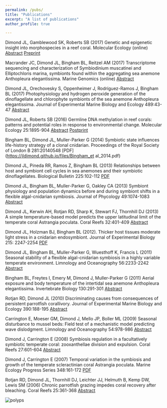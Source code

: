 ```yaml
---
permalink: /pubs/
title: "Publications"
excerpt: "A list of publications"
author_profile: true

---
```



Dimond JL, Gamblewood SK, Roberts SB (2017) Genetic and epigenetic insight into morphospecies in a reef coral. Molecular Ecology (online) [Abstract](https://onlinelibrary.wiley.com/doi/abs/10.1111/mec.14252) [Preprint](https://jldimond.github.io/files/Dimond_etal_Porites.pdf)

Macrander JC, Dimond JL, Bingham BL, Reitzel AM (2017) Transcriptome sequencing and characterization of Symbiodinium muscatinei and Elliptochloris marina, symbionts found within the aggregating sea anemone Anthopleura elegantissima. Marine Genomics (online) [Abstract](https://www.sciencedirect.com/science/article/pii/S1874778717300223)

Dimond JL, Orechovesky S, Oppenheimer J, Rodríguez-Ramos J, Bingham BL (2017) Photophysiology and hydrogen peroxide generation of the dinoflagellate and chlorophyte symbionts of the sea anemone Anthopleura elegantissima. Journal of Experimental Marine Biology and Ecology 489:43-47 [Abstract](https://www.sciencedirect.com/science/article/pii/S0022098117300400)

Dimond JL, Roberts SB (2016) Germline DNA methylation in reef corals: patterns and potential roles in response to environmental change. Molecular Ecology 25:1895-904 [Abstract](https://onlinelibrary.wiley.com/doi/full/10.1111/mec.13414) [Postprint](https://digital.lib.washington.edu/researchworks/bitstream/handle/1773/34298/Dimond_et_al-2015-Molecular_Ecology.pdf?sequence=1&isAllowed=y)

Bingham BL, Dimond JL, Muller-Parker G (2014) Symbiotic state influences life-history strategy of a clonal cnidarian. Proceedings of the Royal Society of London B 281:20140548 [PDF](https://jldimond.github.io/files/Bingham_et al_2014.pdf)

Dimond JL, Pineda RR, Ramos Z, Bingham BL (2013) Relationships between host and symbiont cell cycles in sea anemones and their symbiotic dinoflagellates. Biological Bulletin 225:102-112 [PDF](https://jldimond.github.io/files/Dimond_et_al_2013-BiolBull.pdf)

Dimond JL, Bingham BL, Muller-Parker G, Oakley CA (2013) Symbiont physiology and population dynamics before and during symbiont shifts in a flexible algal-cnidarian symbiosis. Journal of Phycology 49:1074-1083 [Abstract](https://onlinelibrary.wiley.com/doi/abs/10.1111/jpy.12112)

Dimond JL, Kerwin AH, Rotjan RD, Sharp K, Stewart FJ, Thornhill DJ (2013) A simple temperature-based model predicts the upper latitudinal limit of the temperate coral Astrangia poculata. Coral Reefs 32:401-409 [Abstract](https://link.springer.com/article/10.1007/s00338-012-0983-z)

Dimond JL, Holzman BJ, Bingham BL (2012). Thicker host tissues moderate light stress in a cnidarian endosymbiont. Journal of Experimental Biology 215: 2247-2254 [PDF](https://jldimond.github.io/files/Dimond_etal_2012.pdf)

Dimond JL, Bingham BL, Muller-Parker G, Wuesthoff K, Francis L (2011) Seasonal stability of a flexible algal-cnidarian symbiosis in a highly variable temperate environment. Limnology and Oceanography 56:2233-2242 [Abstract](https://aslopubs.onlinelibrary.wiley.com/doi/abs/10.4319/lo.2011.56.6.2233)

Bingham BL, Freytes I, Emery M, Dimond J, Muller-Parker G (2011) Aerial exposure and body temperature of the intertidal sea anemone Anthopleura elegantissima. Invertebrate Biology 130:291-301 [Abstract](https://onlinelibrary.wiley.com/doi/abs/10.1111/j.1744-7410.2011.00241.x)

Rotjan RD, Dimond JL (2010) Discriminating causes from consequences of persistent parrotfish corallivory. Journal of Experimental Marine Biology and Ecology 390:188-195 [Abstract](https://www.sciencedirect.com/science/article/pii/S0022098110001577)

Carrington E, Moeser GM, Dimond J, Mello JP, Boller ML (2009) Seasonal disturbance to mussel beds: Field test of a mechanistic model predicting wave dislodgment. Limnology and Oceanography 54:978-986 [Abstract](https://aslopubs.onlinelibrary.wiley.com/doi/abs/10.4319/lo.2009.54.3.0978)

Dimond J, Carrington E (2008) Symbiosis regulation in a facultatively symbiotic temperate coral: zooxanthellae division and expulsion. Coral Reefs 27:601-604 [Abstract](https://link.springer.com/article/10.1007/s00338-008-0363-x)

Dimond J, Carrington E (2007) Temporal variation in the symbiosis and growth of the temperate scleractinian coral Astrangia poculata. Marine Ecology Progress Series 348:161-172 [PDF](https://jldimond.github.io/files/DimondAndCarrington2007.pdf)

Rotjan RD, Dimond JL, Thornhill DJ, Leichter JJ, Helmuth B, Kemp DW, Lewis SM (2006) Chronic parrotfish grazing impedes coral recovery after bleaching. Coral Reefs 25:361-368 [Abstract](https://link.springer.com/article/10.1007/s00338-006-0120-y)


![polyps](https://jldimond.github.io/images/PC140520.JPG)
